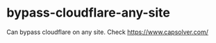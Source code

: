 # bypass-cloudflare-any-site
Can bypass cloudflare on any site. Check https://www.capsolver.com/ 











                                                                                                